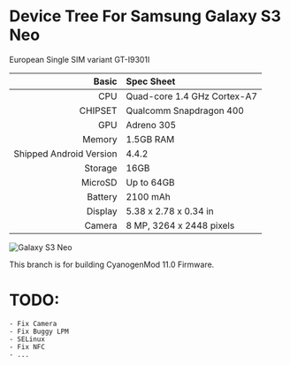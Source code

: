 Device Tree For Samsung Galaxy S3 Neo
=====================================

European Single SIM variant GT-I9301I 

Basic   | Spec Sheet
-------:|:-------------------------
CPU     | Quad-core 1.4 GHz Cortex-A7
CHIPSET | Qualcomm Snapdragon 400
GPU     | Adreno 305
Memory  | 1.5GB RAM
Shipped Android Version | 4.4.2
Storage | 16GB
MicroSD | Up to 64GB
Battery | 2100 mAh
Display | 5.38 x 2.78 x 0.34 in
Camera  | 8 MP, 3264 x 2448 pixels


![Galaxy S3 Neo](http://cdn2.gsmarena.com/vv/pics/samsung/samsung-i9301l-galaxy-s3-neo.jpg "Galaxy S3 Neo")

This branch is for building CyanogenMod 11.0 Firmware.

TODO:
=======

	- Fix Camera
	- Fix Buggy LPM
	- SELinux
	- Fix NFC
	- ...
